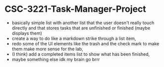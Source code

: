 # CSC-3221-Task-Manager-Project
- basically simple list with another list that the user doesn't really touch directly and that stores tasks that are unfinished or finished (maybe displays them)
- create a way to do like a markdown strike through a list item,
- redo some of the UI elements like the trash and the check mark to make them make more sense for the lab,
- (I think) add a completed items list to show what has been finished,
- maybe something else idk my brain go brrr